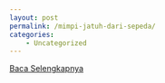 ```yaml
---
layout: post
permalink: /mimpi-jatuh-dari-sepeda/
categories:
    - Uncategorized
---
```


[Baca Selengkapnya](/03)